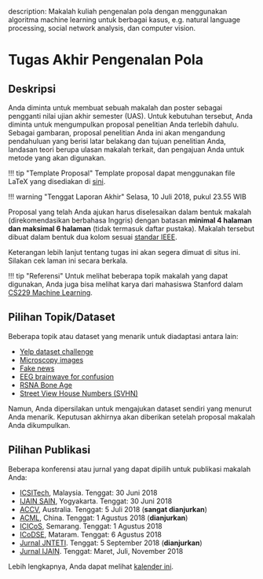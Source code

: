 description: Makalah kuliah pengenalan pola dengan menggunakan algoritma machine learning untuk berbagai kasus, e.g. natural language processing, social network analysis, dan computer vision.

# Tugas Akhir Pengenalan Pola

## Deskripsi

Anda diminta untuk membuat sebuah makalah dan poster sebagai pengganti nilai ujian akhir semester (UAS). Untuk kebutuhan tersebut, Anda diminta untuk mengumpulkan proposal penelitian Anda terlebih dahulu. Sebagai gambaran, proposal penelitian Anda ini akan mengandung pendahuluan yang berisi latar belakang dan tujuan penelitian Anda, landasan teori berupa ulasan makalah terkait, dan pengajuan Anda untuk metode yang akan digunakan.

!!! tip "Template Proposal"
    Template proposal dapat menggunakan file LaTeX yang disediakan di [sini](https://github.com/aliakbars/uai-ai/tree/master/makalah).

!!! warning "Tenggat Laporan Akhir"
    Selasa, 10 Juli 2018, pukul 23.55 WIB

Proposal yang telah Anda ajukan harus diselesaikan dalam bentuk makalah (direkomendasikan berbahasa Inggris) dengan batasan **minimal 4 halaman dan maksimal 6 halaman** (tidak termasuk daftar pustaka). Makalah tersebut dibuat dalam bentuk dua kolom sesuai [standar IEEE](https://www.ieee.org/conferences_events/conferences/publishing/templates.html). <!-- Di samping itu, Anda harus membuat **poster berukuran A1** yang merangkum makalah yang Anda buat. -->

<!-- !!! info "Contoh Poster"
    Hindari menulis salinan makalah Anda dalam poster. Anda harus membuat poster tersebut, dengan prioritas secara berurut, **menarik dan informatif**. Contoh poster yang Anda harus buat sebagai bagian dari tugas akhir dapat Anda lihat di [sini](http://cs231n.stanford.edu/reports/2017/posters/). -->

Keterangan lebih lanjut tentang tugas ini akan segera dimuat di situs ini. Silakan cek laman ini secara berkala.

!!! tip "Referensi"
    Untuk melihat beberapa topik makalah yang dapat digunakan, Anda juga bisa melihat karya dari mahasiswa Stanford dalam [CS229 Machine Learning](http://cs229.stanford.edu/projects.html).

## Pilihan Topik/Dataset

Beberapa topik atau dataset yang menarik untuk diadaptasi antara lain:

- [Yelp dataset challenge](https://www.yelp.com/dataset/challenge)
- [Microscopy images](http://air.ug/microscopy/)
- [Fake news](https://www.kaggle.com/mrisdal/fake-news)
- [EEG brainwave for confusion](https://www.kaggle.com/wanghaohan/eeg-brain-wave-for-confusion)
- [RSNA Bone Age](https://www.kaggle.com/kmader/rsna-bone-age)
- [Street View House Numbers (SVHN)](http://ufldl.stanford.edu/housenumbers/)

Namun, Anda dipersilakan untuk mengajukan dataset sendiri yang menurut Anda menarik. Keputusan akhirnya akan diberikan setelah proposal makalah Anda dikumpulkan.

## Pilihan Publikasi

Beberapa konferensi atau jurnal yang dapat dipilih untuk publikasi makalah Anda:

- [ICSITech](http://icsitech.org/2018/), Malaysia. Tenggat: 30 Juni 2018
- [IJAIN SAIN](http://sain.ijain.org/), Yogyakarta. Tenggat: 30 Juni 2018
- [ACCV](http://accv2018.net/call-for-papers/), Australia. Tenggat: 5 Juli 2018 (**sangat dianjurkan**)
- [ACML](http://www.acml-conf.org/2018/), China. Tenggat: 1 Agustus 2018 (**dianjurkan**)
- [ICICoS](http://icicos.org/2018/), Semarang. Tenggat: 1 Agustus 2018
- [ICoDSE](http://icodse2018.unram.ac.id/), Mataram. Tenggat: 6 Agustus 2018
- [Jurnal JNTETI](http://ejnteti.jteti.ugm.ac.id/index.php/JNTETI/index). Tenggat: 5 September 2018 (**dianjurkan**)
- [Jurnal IJAIN](http://ijain.org/index.php/IJAIN). Tenggat: Maret, Juli, November 2018

Lebih lengkapnya, Anda dapat melihat [kalender ini](https://calendar.google.com/calendar/b/1?cid=bDJlNW0xajlsNjlsbWk3anVyNDQzYW5kOGdAZ3JvdXAuY2FsZW5kYXIuZ29vZ2xlLmNvbQ).